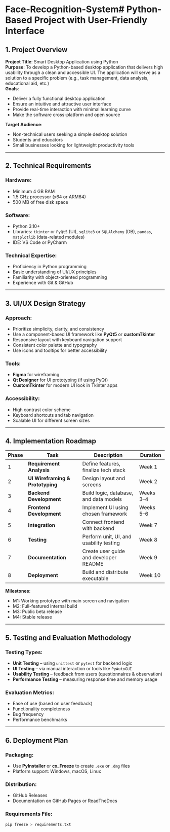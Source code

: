 # Face-Recognition-System# Python-Based Project with User-Friendly Interface

## 1. Project Overview

**Project Title**: Smart Desktop Application using Python  
**Purpose**: To develop a Python-based desktop application that delivers high usability through a clean and accessible UI. The application will serve as a solution to a specific problem (e.g., task management, data analysis, educational aid, etc.)  
**Goals**:
- Deliver a fully functional desktop application
- Ensure an intuitive and attractive user interface
- Provide real-time interaction with minimal learning curve
- Make the software cross-platform and open source

**Target Audience**:
- Non-technical users seeking a simple desktop solution
- Students and educators
- Small businesses looking for lightweight productivity tools

---

## 2. Technical Requirements

### Hardware:
- Minimum 4 GB RAM
- 1.5 GHz processor (x64 or ARM64)
- 500 MB of free disk space

### Software:
- Python 3.10+
- Libraries: `tkinter` or `PyQt5` (UI), `sqlite3` or `SQLAlchemy` (DB), `pandas`, `matplotlib` (data-related modules)
- IDE: VS Code or PyCharm

### Technical Expertise:
- Proficiency in Python programming
- Basic understanding of UI/UX principles
- Familiarity with object-oriented programming
- Experience with Git & GitHub

---

## 3. UI/UX Design Strategy

### Approach:
- Prioritize simplicity, clarity, and consistency
- Use a component-based UI framework like **PyQt5** or **customTkinter**
- Responsive layout with keyboard navigation support
- Consistent color palette and typography
- Use icons and tooltips for better accessibility

### Tools:
- **Figma** for wireframing
- **Qt Designer** for UI prototyping (if using PyQt)
- **CustomTkinter** for modern UI look in Tkinter apps

### Accessibility:
- High contrast color scheme
- Keyboard shortcuts and tab navigation
- Scalable UI for different screen sizes

---

## 4. Implementation Roadmap

| Phase | Task | Description | Duration |
|-------|------|-------------|----------|
| 1 | **Requirement Analysis** | Define features, finalize tech stack | Week 1 |
| 2 | **UI Wireframing & Prototyping** | Design layout and screens | Week 2 |
| 3 | **Backend Development** | Build logic, database, and data models | Weeks 3–4 |
| 4 | **Frontend Development** | Implement UI using chosen framework | Weeks 5–6 |
| 5 | **Integration** | Connect frontend with backend | Week 7 |
| 6 | **Testing** | Perform unit, UI, and usability testing | Week 8 |
| 7 | **Documentation** | Create user guide and developer README | Week 9 |
| 8 | **Deployment** | Build and distribute executable | Week 10 |

**Milestones**:
- M1: Working prototype with main screen and navigation
- M2: Full-featured internal build
- M3: Public beta release
- M4: Stable release

---

## 5. Testing and Evaluation Methodology

### Testing Types:
- **Unit Testing** – using `unittest` or `pytest` for backend logic
- **UI Testing** – via manual interaction or tools like `PyAutoGUI`
- **Usability Testing** – feedback from users (questionnaires & observation)
- **Performance Testing** – measuring response time and memory usage

### Evaluation Metrics:
- Ease of use (based on user feedback)
- Functionality completeness
- Bug frequency
- Performance benchmarks

---

## 6. Deployment Plan

### Packaging:
- Use **PyInstaller** or **cx_Freeze** to create `.exe` or `.dmg` files
- Platform support: Windows, macOS, Linux

### Distribution:
- GitHub Releases
- Documentation on GitHub Pages or ReadTheDocs

### Requirements File:
```bash
pip freeze > requirements.txt
